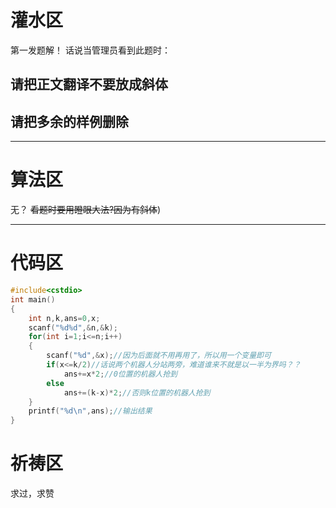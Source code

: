 # 灌水区
第一发题解！
话说当管理员看到此题时：
## 请把正文翻译不要放成斜体
## 请把多余的样例删除

------------
# 算法区
无？
~~看题时要用瞪眼大法?因为有斜体~~)

------------

# 代码区
```cpp
#include<cstdio>
int main()
{
	int n,k,ans=0,x;
	scanf("%d%d",&n,&k);
	for(int i=1;i<=n;i++)
	{
		scanf("%d",&x);//因为后面就不用再用了，所以用一个变量即可
		if(x<=k/2)//话说两个机器人分站两旁，难道谁来不就是以一半为界吗？？
			ans+=x*2;//0位置的机器人抢到
		else
			ans+=(k-x)*2;//否则k位置的机器人抢到
	}
	printf("%d\n",ans);//输出结果
} 
```
# 祈祷区
求过，求赞